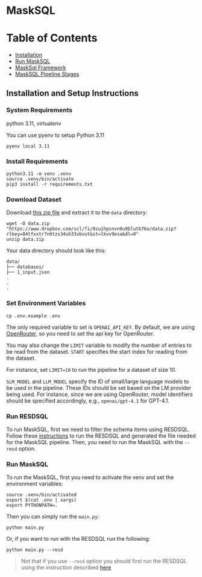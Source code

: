 # MaskSQL

# Table of Contents

- [Installation](#installation-and-setup-instruction)
- [Run MaskSQL](#run-masksql)
- [MaskSql Framework](Framework.md)
- [MaskSQL Pipeline Stages](Stages.md)

## Installation and Setup Instructions

### System Requirements

python 3.11, virtualenv

You can use pyenv to setup Python 3.11

```shell
pyenv local 3.11
```

### Install Requirements

```shell
python3.11 -m venv .venv
source .venv/bin/activate
pip3 install -r requirements.txt
```

### Download Dataset

Download [this zip file](https://www.dropbox.com/scl/fi/0zu1hpsnvn0u9blutb76o/data.zip?rlkey=84tfxxtr7n9tzs34uh33vbvut&st=lkvv9esa&dl=0)
and extract it to the `data` directory:

```shell
wget -O data.zip "https://www.dropbox.com/scl/fi/0zu1hpsnvn0u9blutb76o/data.zip?rlkey=84tfxxtr7n9tzs34uh33vbvut&st=lkvv9esa&dl=0"
unzip data.zip
```

Your data directory should look like this:

```shell
data/
├── databases/
├── 1_input.json
.
.
.
```

### Set Environment Variables

```shell
cp .env.example .env
```

The only required variable to set is `OPENAI_API_KEY`.
By default, we are using [OpenRouter](https://openrouter.ai/), so you need to set the api key
for OpenRouter.

You may also change the `LIMIT` variable to modify the number of entries to be read from the dataset.
`START` specifies the start index for reading from the dataset.

For instance, set `LIMIT=10` to run the pipeline for a dataset of size 10.

`SLM_MODEL` and `LLM_MODEL` specify the ID of small/large language models to be used in the pipeline.
These IDs should be set based on the LM provider being used.
For instance, since we are using OpenRouter, model identifiers should be specified accordingly, e.g.,
`openai/gpt-4.1` for GPT-4.1.

### Run RESDSQL
To run MaskSQL, first we need to filter the schema items
using RESDSQL.
Follow these [instructions](./Resd.md) to run the RESDSQL
and generated the file needed for the MaskSQL pipeline.
Then, you need to run the MaskSQL with the `--resd` option.

### Run MaskSQL
To run the MaskSQL, first you need to activate the venv and set the environment variables:

```shell
source .venv/bin/activated
export $(cat .env | xargs)
export PYTHONPATH=.
```

Then you can simply run the `main.py`:

```shell
python main.py
```
Or, if you want to run with the RESDSQL run the following:
```shell
python main.py --resd
```
> Not that if you use `--resd` option you should first run the RESDSQL
> using the instruction described [here](./Resd.md)  

